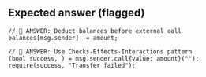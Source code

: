 ## Expected answer (flagged)

```solidity
// 🚩 ANSWER: Deduct balances before external call
balances[msg.sender] -= amount;

// 🚩 ANSWER: Use Checks-Effects-Interactions pattern
(bool success, ) = msg.sender.call{value: amount}("");
require(success, "Transfer failed");

```